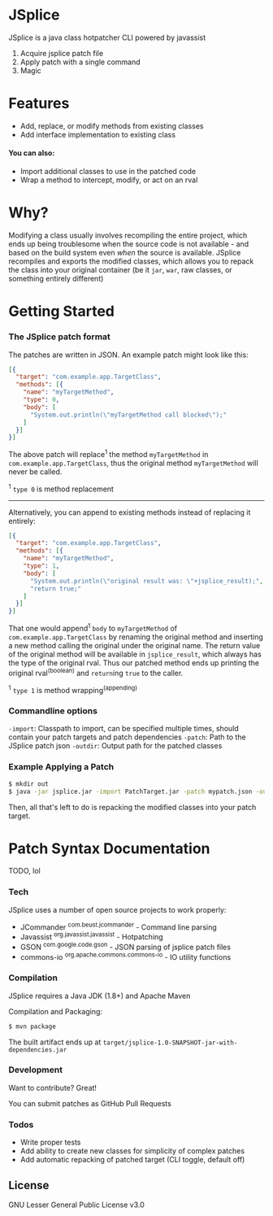 # JSplice

JSplice is a java class hotpatcher CLI powered by javassist
  1. Acquire jsplice patch file
  2. Apply patch with a single command
  3. Magic

# Features
  - Add, replace, or modify methods from existing classes
  - Add interface implementation to existing class

#### You can also:
  - Import additional classes to use in the patched code
  - Wrap a method to intercept, modify, or act on an rval

# Why?
Modifying a class usually involves recompiling the entire project, which ends up being troublesome when the source code is not available - and based on the build system even *when* the source is available.
JSplice recompiles and exports the modified classes, which allows you to repack the class into your original container (be it `jar`, `war`, raw classes, or something entirely different)

# Getting Started
### The JSplice patch format
The patches are written in JSON. An example patch might look like this:
```json
[{
  "target": "com.example.app.TargetClass",
  "methods": [{
    "name": "myTargetMethod",
    "type": 0,
    "body": [
      "System.out.println(\"myTargetMethod call blocked\");"
    ]
  }]
}]
```
The above patch will replace<sup>1</sup> the method `myTargetMethod` in `com.example.app.TargetClass`, thus the original method `myTargetMethod` will never be called.

<sup>1</sup> `type 0` is method replacement

----
Alternatively, you can append to existing methods instead of replacing it entirely:
```json
[{
  "target": "com.example.app.TargetClass",
  "methods": [{
    "name": "myTargetMethod",
    "type": 1,
    "body": [
      "System.out.println(\"original result was: \"+jsplice_result);",
      "return true;"
    ]
  }]
}]
```
That one would append<sup>1</sup> `body` to `myTargetMethod` of `com.example.app.TargetClass` by renaming the original method and inserting a new method calling the original under the original name. The return value of the original method will be available in `jsplice_result`, which always has the type of the original rval. Thus our patched method ends up printing the original rval<sup>(boolean)</sup> and `return`ing `true` to the caller.

<sup>1</sup> `type 1` is method wrapping<sup>(appending)</sup>

### Commandline options
`-import`: Classpath to import, can be specified multiple times, should contain your patch targets and patch dependencies
`-patch`: Path to the JSplice patch json
`-outdir`: Output path for the patched classes

### Example Applying a Patch
```sh
$ mkdir out
$ java -jar jsplice.jar -import PatchTarget.jar -patch mypatch.json -outdir out
```
Then, all that's left to do is repacking the modified classes into your patch target.

# Patch Syntax Documentation

TODO, lol

### Tech
JSplice uses a number of open source projects to work properly:
* JCommander <sup>com.beust.jcommander</sup> - Command line parsing
* Javassist <sup>org.javassist.javassist</sup> - Hotpatching
* GSON <sup>com.google.code.gson</sup> - JSON parsing of jsplice patch files
* commons-io <sup>org.apache.commons.commons-io</sup> - IO utility functions

### Compilation

JSplice requires a Java JDK (1.8+) and Apache Maven

Compilation and Packaging:
```sh
$ mvn package
```

The built artifact ends up at `target/jsplice-1.0-SNAPSHOT-jar-with-dependencies.jar`

### Development
Want to contribute? Great!

You can submit patches as GitHub Pull Requests

### Todos
 - Write proper tests
 - Add ability to create new classes for simplicity of complex patches
 - Add automatic repacking of patched target (CLI toggle, default off)

License
----
GNU Lesser General Public License v3.0
